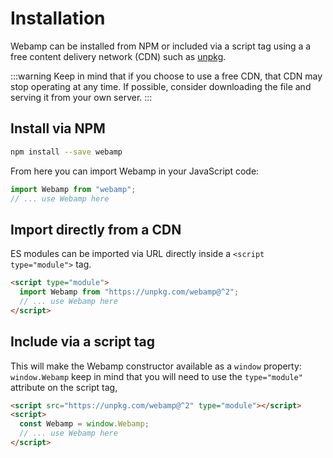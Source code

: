 # Installation

Webamp can be installed from NPM or included via a script tag using a a free content delivery network (CDN) such as [unpkg](https://unpkg.com/).

:::warning
Keep in mind that if you choose to use a free CDN, that CDN may stop operating at any time. If possible, consider downloading the file and serving it from your own server.
:::

## Install via NPM

```bash
npm install --save webamp
```

From here you can import Webamp in your JavaScript code:

```js
import Webamp from "webamp";
// ... use Webamp here
```

## Import directly from a CDN

ES modules can be imported via URL directly inside a `<script type="module">` tag.

```html
<script type="module">
  import Webamp from "https://unpkg.com/webamp@^2";
  // ... use Webamp here
</script>
```

## Include via a script tag

This will make the Webamp constructor available as a `window` property: `window.Webamp` keep in mind that you will need to use the `type="module"` attribute on the script tag,

```html
<script src="https://unpkg.com/webamp@^2" type="module"></script>
<script>
  const Webamp = window.Webamp;
  // ... use Webamp here
</script>
```
